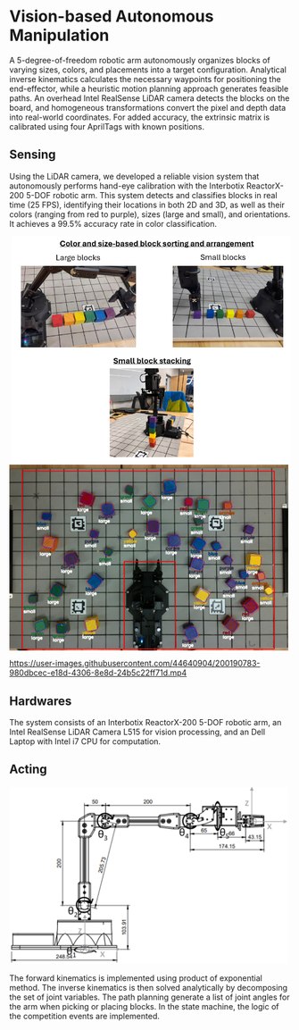 # Vision-based Autonomous Manipulation

A 5-degree-of-freedom robotic arm autonomously organizes blocks of varying sizes, colors, and placements into a target configuration. Analytical inverse kinematics calculates the necessary waypoints for positioning the end-effector, while a heuristic motion planning approach generates feasible paths. An overhead Intel RealSense LiDAR camera detects the blocks on the board, and homogeneous transformations convert the pixel and depth data into real-world coordinates. For added accuracy, the extrinsic matrix is calibrated using four AprilTags with known positions.

## Sensing

Using the LiDAR camera, we developed a reliable vision system that autonomously performs hand-eye calibration with the Interbotix ReactorX-200 5-DOF robotic arm. This system detects and classifies blocks in real time (25 FPS), identifying their locations in both 2D and 3D, as well as their colors (ranging from red to purple), sizes (large and small), and orientations. It achieves a 99.5% accuracy rate in color classification.

<div style="overflow: hidden;">
  <img src="config/image.png" width="500" style="float: right; margin-left: 10px;">
  <img src="config/block_detection.png" width="500" style="float: left; margin-right: 10px;">
</div>






https://user-images.githubusercontent.com/44640904/200190783-980dbcec-e18d-4306-8e8d-24b5c22ff71d.mp4


## Hardwares

The system consists of an Interbotix ReactorX-200 5-DOF robotic arm, an Intel RealSense LiDAR Camera L515 for vision processing, and an Dell Laptop with Intel i7 CPU for computation.


## Acting

<img src="config/rest_config.png" width="500">

The forward kinematics is implemented using product of exponential method. The inverse kinematics is then solved analytically by decomposing the
set of joint variables. The path planning generate a list of joint angles for the arm when picking or placing blocks. In the state machine, the logic of the competition events are implemented.

